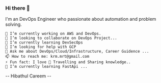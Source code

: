 ### Hi there 👋

I'm an DevOps Engineer who passionate about automation and problem solving.

    🔭 I’m currently working on AWS and DevOps.
    👯 I’m looking to collaborate on DevOps Project...
    🌱 I’m currently learning DevSecOps
    🤔 I’m looking for help with GCP
    💬 Ask me about DevOps/Cloud/Infrastructure, Career Guidence ...
    📫 How to reach me: krm.mrt@gmail.com
    ⚡ Fun fact: I love 🌄 Travelling and Sharing knowledge..
    🌱 I’m currently learning FastApi ...

-- Hibathul Careem --
